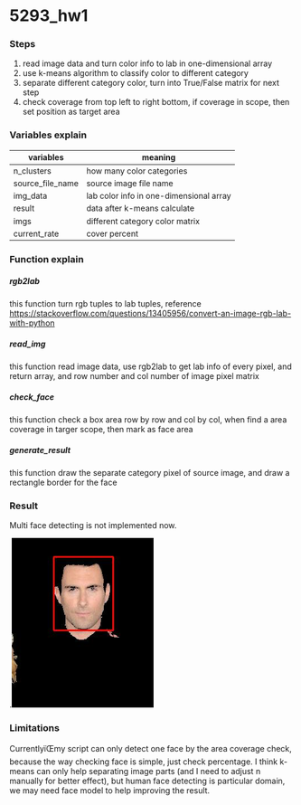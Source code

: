 # 5293_hw1
### Steps
1. read image data and turn color info to lab in one-dimensional array
2. use k-means algorithm to classify color to  different category
3. separate different category color, turn into True/False matrix for next step
4. check coverage from top left to right bottom, if coverage in scope, then set position as target area

### Variables explain
| variables | meaning |
| --- | --- |
| n_clusters | how many color categories |
| source_file_name | source image file name|
| img_data | lab color info in one-dimensional array |
| result | data after k-means calculate | 
| imgs | different category color matrix | 
|current_rate | cover percent | 

### Function explain

##### rgb2lab
this function turn rgb tuples to lab tuples, reference https://stackoverflow.com/questions/13405956/convert-an-image-rgb-lab-with-python
    
##### read_img
this function read image data, use rgb2lab to get lab info of every pixel, and return array, and row number and col number of image pixel matrix

##### check_face
this function check a box area row by row and col by col, when find a area coverage in targer scope, then mark as face area

##### generate_result
this function draw the separate category pixel of source image, and draw a rectangle border for the face

### Result
Multi face detecting is not implemented now.

.![](89_48result.jpg)

### Limitations
CurrentlyïŒmy script can only detect one face by the area coverage check, because the way checking face is simple, just check percentage. I think k-means can only help separating image parts (and I need to adjust n manually for better effect), but human face detecting is particular domain, we may need face model to help improving the result.

